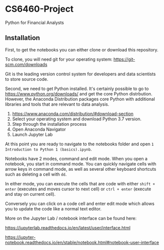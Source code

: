 # CS6460-Project
Python for Financial Analysts

## Installation

First, to get the notebooks you can either clone or download this repository.

To clone, you will need git for your operating system: https://git-scm.com/downloads

Git is the leading version control system for developers and data scientists to store source code.

Second, we need to get Python installed. It's certainly possible to go to https://www.python.org/downloads/ and get the core Python distrbution. However, the Anaconda Distribution packages core Python with additional libraries and tools that are relevant to data analysis.

1. https://www.anaconda.com/distribution/#download-section
2. Select your operating system and download Python 3.7 version.
3. Step through the installation process
4. Open Anaconda Navigator
5. Launch Jupyter Lab

At this point you are ready to navigate to the notebooks folder and open `1 Introduction to Python 1 (basics).ipynb`.

Notebooks have 2 modes, command and edit mode. When you open a notebook, you start in command mode. You can quickly navigate cells with arrow keys in command mode, as well as several other keyboard shortcuts such as deleting a cell with `dd`.

In either mode, you can execute the cells that are code with either `shift + enter` (executes and moves cursor to next cell) or `ctrl + enter` (execute and stay on current cell).

Conversely you can click on a code cell and enter edit mode which allows you to update the code like a normal text editor.

More on the Jupyter Lab / notebook interface can be found here:

https://jupyterlab.readthedocs.io/en/latest/user/interface.html

https://jupyter-notebook.readthedocs.io/en/stable/notebook.html#notebook-user-interface

